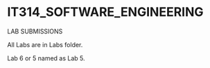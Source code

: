 # IT314_SOFTWARE_ENGINEERING
LAB SUBMISSIONS 

All Labs are in Labs folder.

Lab 6 or 5 named as Lab 5.
